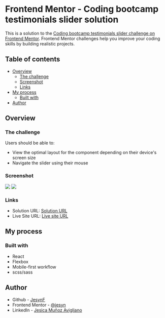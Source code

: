 # Frontend Mentor - Coding bootcamp testimonials slider solution

This is a solution to the [Coding bootcamp testimonials slider challenge on Frontend Mentor](https://www.frontendmentor.io/challenges/coding-bootcamp-testimonials-slider-4FNyLA8JL). Frontend Mentor challenges help you improve your coding skills by building realistic projects.

## Table of contents

- [Overview](#overview)
  - [The challenge](#the-challenge)
  - [Screenshot](#screenshot)
  - [Links](#links)
- [My process](#my-process)
  - [Built with](#built-with)
- [Author](#author)

## Overview

### The challenge

Users should be able to:

- View the optimal layout for the component depending on their device's screen size
- Navigate the slider using their mouse

### Screenshot

![](./docs/screenshot.png)
![](./docs/screenshot1.png)

### Links

- Solution URL: [Solution URL](https://github.com/jesyn/-coding-bootcamp-testimonials-slider)
- Live Site URL: [Live site URL](https://jesyn.github.io/-coding-bootcamp-testimonials-slider/)

## My process

### Built with

- React
- Flexbox
- Mobile-first workflow
- scss/sass

## Author

- Github - [JesynF](https://github.com/jesyn)
- Frontend Mentor - [@jesyn](https://www.frontendmentor.io/profile/jesyn)
- LinkedIn - [Jesica Muñoz Avigliano](https://www.linkedin.com/in/jesica-munoz-avigliano/)
